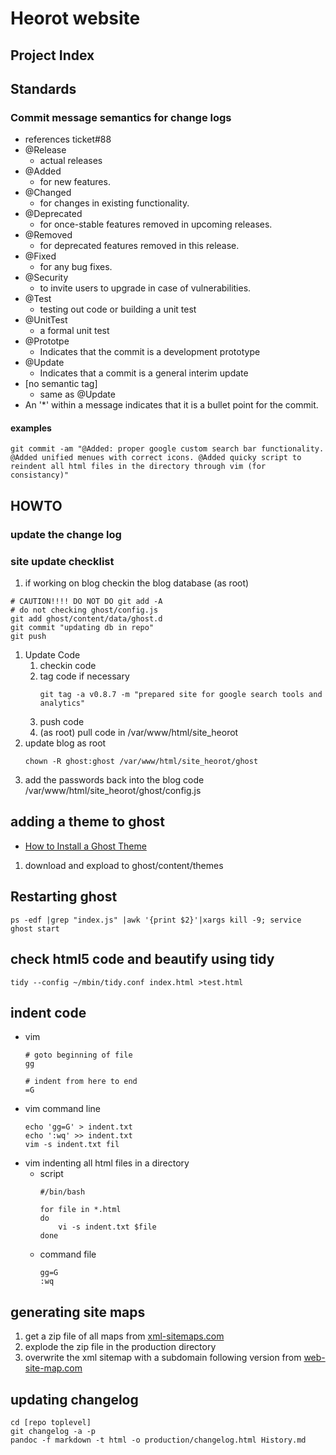 # Heorot website 

## Project Index


## Standards
### Commit message semantics for change logs
* references ticket#88
* @Release
  * actual releases
* @Added
  * for new features.
* @Changed
  * for changes in existing functionality.
* @Deprecated
  * for once-stable features removed in upcoming releases.
* @Removed
  * for deprecated features removed in this release.
* @Fixed
  * for any bug fixes.
* @Security
  * to invite users to upgrade in case of vulnerabilities.
* @Test
  * testing out code or building a unit test
* @UnitTest
  * a formal unit test
* @Prototpe
  * Indicates that the commit is a development prototype
* @Update
  * Indicates that a commit is a general interim update
* [no semantic tag]
  * same as @Update
* An '*' within a message indicates that it is a bullet point for the commit.
#### examples
```
git commit -am "@Added: proper google custom search bar functionality. @Added unified menues with correct icons. @Added quicky script to reindent all html files in the directory through vim (for consistancy)"
```



## HOWTO
### update the change log

### site update checklist
1. if working on blog checkin the blog database (as root)
```
# CAUTION!!!! DO NOT DO git add -A
# do not checking ghost/config.js
git add ghost/content/data/ghost.d
git commit "updating db in repo"
git push
```
1. Update Code
    1. checkin code
    1. tag code if necessary
        ```
        git tag -a v0.8.7 -m "prepared site for google search tools and analytics"
        ```
    1. push code 
    1. (as root) pull code in /var/www/html/site_heorot
1. update blog as root
    ```
    chown -R ghost:ghost /var/www/html/site_heorot/ghost
    ```
1. add the passwords back into the blog code /var/www/html/site_heorot/ghost/config.js

## adding a theme to ghost
* [How to Install a Ghost Theme](https://www.allaboutghost.com/how-to-install-a-ghost-theme/)
1. download and expload to ghost/content/themes

## Restarting ghost
```
ps -edf |grep "index.js" |awk '{print $2}'|xargs kill -9; service ghost start

```

## check html5 code and beautify using tidy
```
tidy --config ~/mbin/tidy.conf index.html >test.html
```

## indent code
* vim
  ```
  # goto beginning of file
  gg

  # indent from here to end
  =G
  ```
* vim command line
  ```
  echo 'gg=G' > indent.txt
  echo ':wq' >> indent.txt
  vim -s indent.txt fil
  ```
* vim indenting all html files in a directory
  * script
    ```
    #/bin/bash

    for file in *.html
    do
        vi -s indent.txt $file
    done
    ```
  * command file
    ```
    gg=G
    :wq
    ```

## generating site maps
1. get a zip file of all maps from [xml-sitemaps.com](https://www.xml-sitemaps.com/)
1. explode the zip file in the production directory
1. overwrite the xml sitemap with a subdomain following version from [web-site-map.com](http://www.web-site-map.com/)

## updating changelog
```
cd [repo toplevel]
git changelog -a -p
pandoc -f markdown -t html -o production/changelog.html History.md
```
